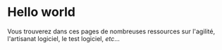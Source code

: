 # Hello world

Vous trouverez dans ces pages de nombreuses ressources sur l'agilité, l'artisanat logiciel, le test logiciel, *etc*...
